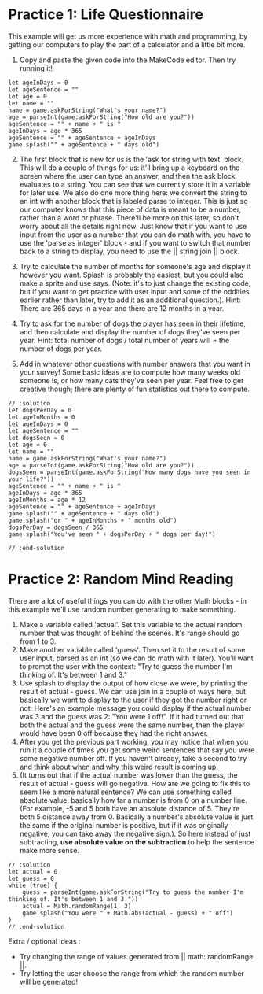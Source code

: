# Practice 1: Life Questionnaire

This example will get us more experience with math and programming, by getting our computers to play the part of a calculator and a little bit more.

1. Copy and paste the given code into the MakeCode editor. Then try running it!

```block
let ageInDays = 0
let ageSentence = ""
let age = 0
let name = ""
name = game.askForString("What's your name?")
age = parseInt(game.askForString("How old are you?"))
ageSentence = "" + name + " is "
ageInDays = age * 365
ageSentence = "" + ageSentence + ageInDays
game.splash("" + ageSentence + " days old")
```

2. The first block that is new for us is the 'ask for string with text' block. This will do a couple of things for us: it'll bring up a keyboard on the screen where the user can type an answer, and then the ask block evaluates to a string. You can see that we currently store it in a variable for later use. We also do one more thing here: we convert the string to an int with another block that is labeled parse to integer. This is just so our computer knows that this piece of data is meant to be a number, rather than a word or phrase. There'll be more on this later, so don't worry about all the details right now. Just know that if you want to use input from the user as a number that you can do math with, you have to use the 'parse as integer' block - and if you want to switch that number back to a string to display, you need to use the || string:join || block.

3. Try to calculate the number of months for someone's age and display it however you want. Splash is probably the easiest, but you could also make a sprite and use says. (Note: it's to just change the existing code, but if you want to get practice with user input and some of the oddities earlier rather than later, try to add it as an additional question.). Hint: There are 365 days in a year and there are 12 months in a year.

4. Try to ask for the number of dogs the player has seen in their lifetime, and then calculate and display the number of dogs they've seen per year. Hint: total number of dogs / total number of years will = the number of dogs per year.

5. Add in whatever other questions with number answers that you want in your survey! Some basic ideas are to compute how many weeks old someone is, or how many cats they've seen per year. Feel free to get creative though; there are plenty of fun statistics out there to compute.

```block
// :solution
let dogsPerDay = 0
let ageInMonths = 0
let ageInDays = 0
let ageSentence = ""
let dogsSeen = 0
let age = 0
let name = ""
name = game.askForString("What's your name?")
age = parseInt(game.askForString("How old are you?"))
dogsSeen = parseInt(game.askForString("How many dogs have you seen in your life?"))
ageSentence = "" + name + " is "
ageInDays = age * 365
ageInMonths = age * 12
ageSentence = "" + ageSentence + ageInDays
game.splash("" + ageSentence + " days old")
game.splash("or " + ageInMonths + " months old")
dogsPerDay = dogsSeen / 365
game.splash("You've seen " + dogsPerDay + " dogs per day!")

// :end-solution
```

# Practice 2: Random Mind Reading

There are a lot of useful things you can do with the other Math blocks - in this example we'll use random number generating to make something.

1. Make a variable called 'actual'.  Set this variable to the actual random number that was thought of behind the scenes. It's range should go from 1 to 3.
2. Make another variable called 'guess'. Then set it to the result of some user input, parsed as an int (so we can do math with it later). You'll want to prompt the user with the context: "Try to guess the number I'm thinking of. It's between 1 and 3."
3. Use splash to display the output of how close we were, by printing the result of actual - guess.  We can use join in a couple of ways here, but basically we want to display to the user if they got the number right or not. Here's an example message you could display if the actual number was 3 and the guess was 2: "You were 1 off!". If it had turned out that both the actual and the guess were the same number, then the player would have been 0 off because they had the right answer.
4. After you get the previous part working, you may notice that when you run it a couple of times you get some weird sentences that say you were some negative number off.  If you haven't already, take a second to try and think about when and why this weird result is coming up.
5. (It turns out that if the actual number was lower than the guess, the result of actual - guess will go negative. How are we going to fix this to seem like a more natural sentence? We can use something called absolute value: basically how far a number is from 0 on a number line. (For example, -5 and 5 both have an absolute distance of 5. They're both 5 distance away from 0. Basically a number's absolute value is just the same if the original number is positive, but if it was originally negative, you can take away the negative sign.).  So here instead of just subtracting, **use absolute value on the subtraction** to help the sentence make more sense.

```block
// :solution
let actual = 0
let guess = 0
while (true) {
    guess = parseInt(game.askForString("Try to guess the number I'm thinking of. It's between 1 and 3."))
    actual = Math.randomRange(1, 3)
    game.splash("You were " + Math.abs(actual - guess) + " off")
}
// :end-solution
```

Extra / optional ideas : 
* Try changing the range of values generated from || math: randomRange ||.
* Try letting the user choose the range from which the random number will be generated!

